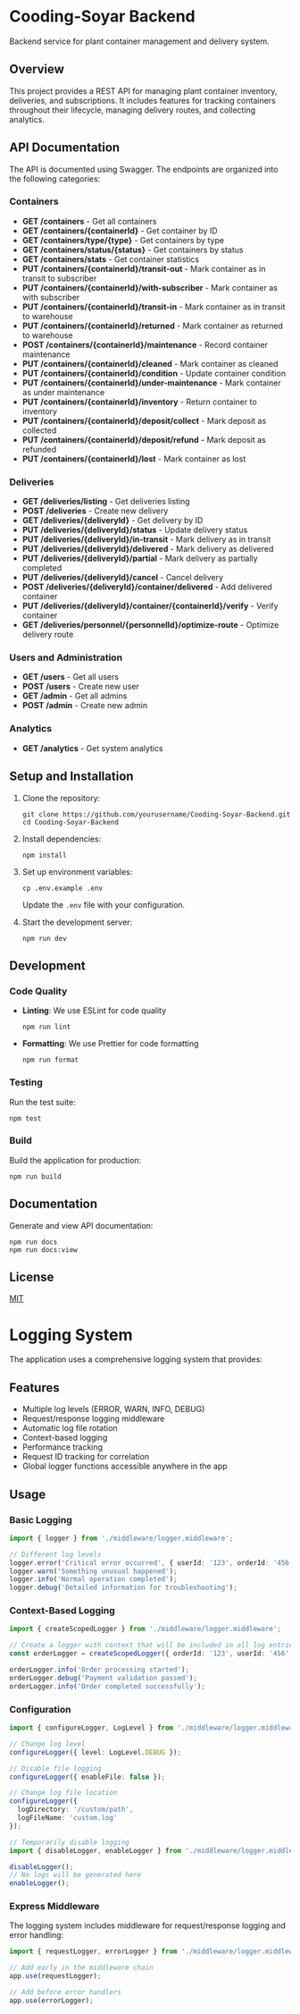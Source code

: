 # Cooding-Soyar Backend

Backend service for plant container management and delivery system.

## Overview

This project provides a REST API for managing plant container inventory, deliveries, and subscriptions. It includes features for tracking containers throughout their lifecycle, managing delivery routes, and collecting analytics.

## API Documentation

The API is documented using Swagger. The endpoints are organized into the following categories:

### Containers

- **GET /containers** - Get all containers
- **GET /containers/{containerId}** - Get container by ID
- **GET /containers/type/{type}** - Get containers by type
- **GET /containers/status/{status}** - Get containers by status
- **GET /containers/stats** - Get container statistics
- **PUT /containers/{containerId}/transit-out** - Mark container as in transit to subscriber
- **PUT /containers/{containerId}/with-subscriber** - Mark container as with subscriber
- **PUT /containers/{containerId}/transit-in** - Mark container as in transit to warehouse
- **PUT /containers/{containerId}/returned** - Mark container as returned to warehouse
- **POST /containers/{containerId}/maintenance** - Record container maintenance
- **PUT /containers/{containerId}/cleaned** - Mark container as cleaned
- **PUT /containers/{containerId}/condition** - Update container condition
- **PUT /containers/{containerId}/under-maintenance** - Mark container as under maintenance
- **PUT /containers/{containerId}/inventory** - Return container to inventory
- **PUT /containers/{containerId}/deposit/collect** - Mark deposit as collected
- **PUT /containers/{containerId}/deposit/refund** - Mark deposit as refunded
- **PUT /containers/{containerId}/lost** - Mark container as lost

### Deliveries

- **GET /deliveries/listing** - Get deliveries listing
- **POST /deliveries** - Create new delivery
- **GET /deliveries/{deliveryId}** - Get delivery by ID
- **PUT /deliveries/{deliveryId}/status** - Update delivery status
- **PUT /deliveries/{deliveryId}/in-transit** - Mark delivery as in transit
- **PUT /deliveries/{deliveryId}/delivered** - Mark delivery as delivered
- **PUT /deliveries/{deliveryId}/partial** - Mark delivery as partially completed
- **PUT /deliveries/{deliveryId}/cancel** - Cancel delivery
- **POST /deliveries/{deliveryId}/container/delivered** - Add delivered container
- **PUT /deliveries/{deliveryId}/container/{containerId}/verify** - Verify container
- **GET /deliveries/personnel/{personnelId}/optimize-route** - Optimize delivery route

### Users and Administration

- **GET /users** - Get all users
- **POST /users** - Create new user
- **GET /admin** - Get all admins
- **POST /admin** - Create new admin

### Analytics

- **GET /analytics** - Get system analytics

## Setup and Installation

1. Clone the repository:
   ```
   git clone https://github.com/yourusername/Cooding-Soyar-Backend.git
   cd Cooding-Soyar-Backend
   ```

2. Install dependencies:
   ```
   npm install
   ```

3. Set up environment variables:
   ```
   cp .env.example .env
   ```
   Update the `.env` file with your configuration.

4. Start the development server:
   ```
   npm run dev
   ```

## Development

### Code Quality

- **Linting**: We use ESLint for code quality
  ```
  npm run lint
  ```

- **Formatting**: We use Prettier for code formatting
  ```
  npm run format
  ```

### Testing

Run the test suite:
```
npm test
```

### Build

Build the application for production:
```
npm run build
```

## Documentation

Generate and view API documentation:
```
npm run docs
npm run docs:view
```

## License

[MIT](LICENSE)

# Logging System

The application uses a comprehensive logging system that provides:

## Features

- Multiple log levels (ERROR, WARN, INFO, DEBUG)
- Request/response logging middleware
- Automatic log file rotation
- Context-based logging
- Performance tracking
- Request ID tracking for correlation
- Global logger functions accessible anywhere in the app

## Usage

### Basic Logging

```typescript
import { logger } from './middleware/logger.middleware';

// Different log levels
logger.error('Critical error occurred', { userId: '123', orderId: '456' });
logger.warn('Something unusual happened');
logger.info('Normal operation completed');
logger.debug('Detailed information for troubleshooting');
```

### Context-Based Logging

```typescript
import { createScopedLogger } from './middleware/logger.middleware';

// Create a logger with context that will be included in all log entries
const orderLogger = createScopedLogger({ orderId: '123', userId: '456' });

orderLogger.info('Order processing started');
orderLogger.debug('Payment validation passed');
orderLogger.info('Order completed successfully');
```

### Configuration

```typescript
import { configureLogger, LogLevel } from './middleware/logger.middleware';

// Change log level
configureLogger({ level: LogLevel.DEBUG });

// Disable file logging
configureLogger({ enableFile: false });

// Change log file location
configureLogger({ 
  logDirectory: '/custom/path',
  logFileName: 'custom.log'
});

// Temporarily disable logging
import { disableLogger, enableLogger } from './middleware/logger.middleware';

disableLogger();
// No logs will be generated here
enableLogger();
```

### Express Middleware

The logging system includes middleware for request/response logging and error handling:

```typescript
import { requestLogger, errorLogger } from './middleware/logger.middleware';

// Add early in the middleware chain
app.use(requestLogger);

// Add before error handlers
app.use(errorLogger);
```

